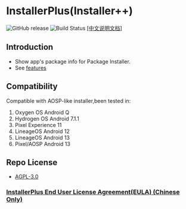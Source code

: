 # InstallerPlus(Installer++)

![GitHub release](https://img.shields.io/github/v/release/NextAlone/InstallerPlus?color=success&label=Release&logo=github) ![Build Status](https://img.shields.io/github/actions/workflow/status/NextAlone/InstallerPlus/autoci.yml?label=Build&logo=github) [[中文说明文档]](README_CN.md)

## Introduction

- Show app's package info for Package Installer.
- See [features](image/README.md)

## Compatibility

Compatible with AOSP-like installer,been tested in:  

1. Oxygen OS Android Q
2. Hydrogen OS Android 7.1.1
3. Pixel Experience 11
4. LineageOS Android 12
5. LineageOS Android 13
6. Pixel/AOSP Android 13

## Repo License

- [AGPL-3.0](./LICENSE.md)

### [InstallerPlus End User License Agreement(EULA) (Chinese Only)](./app/src/main/assets/eula.md)
